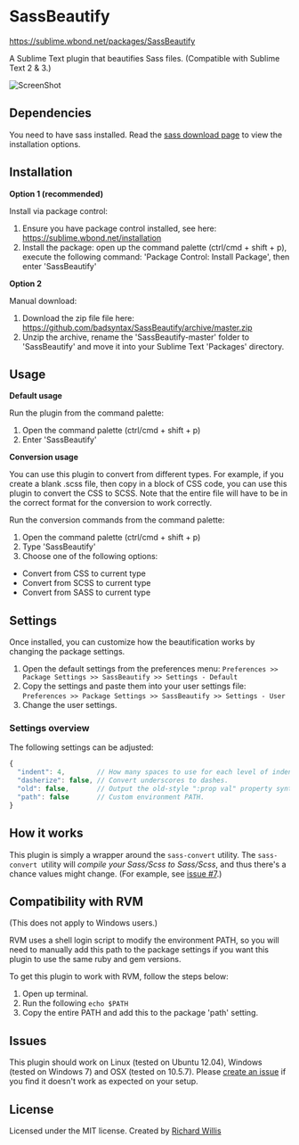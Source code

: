 # SassBeautify

https://sublime.wbond.net/packages/SassBeautify

A Sublime Text plugin that beautifies Sass files. (Compatible with Sublime Text 2 & 3.)

![ScreenShot](https://raw.github.com/badsyntax/SassBeautify/master/assets/screenshot.png)

## Dependencies

You need to have sass installed. Read the [sass download page](http://sass-lang.com/download.html) to view the installation options.

## Installation

**Option 1 (recommended)**

Install via package control:

1. Ensure you have package control installed, see here: https://sublime.wbond.net/installation
2. Install the package: open up the command palette (ctrl/cmd + shift + p), execute the following command:
'Package Control: Install Package', then enter 'SassBeautify'

**Option 2**

Manual download:

1. Download the zip file file here: https://github.com/badsyntax/SassBeautify/archive/master.zip
2. Unzip the archive, rename the 'SassBeautify-master' folder to 'SassBeautify' and move it into your
Sublime Text 'Packages' directory.

## Usage

**Default usage**

Run the plugin from the command palette:

1. Open the command palette (ctrl/cmd + shift + p)
2. Enter 'SassBeautify'

**Conversion usage**

You can use this plugin to convert from different types. For example, if you create a blank .scss file, then 
copy in a block of CSS code, you can use this plugin to convert the CSS to SCSS. Note that the entire file 
will have to be in the correct format for the conversion to work correctly.

Run the conversion commands from the command palette:

1. Open the command palette (ctrl/cmd + shift + p)
2. Type 'SassBeautify'
3. Choose one of the following options:
  * Convert from CSS to current type
  * Convert from SCSS to current type
  * Convert from SASS to current type

## Settings

Once installed, you can customize how the beautification works by changing the package settings.

1. Open the default settings from the preferences menu: `Preferences >> Package Settings >> SassBeautify >> Settings - Default`
2. Copy the settings and paste them into your user settings file: `Preferences >> Package Settings >> SassBeautify >> Settings - User`
3. Change the user settings.

### Settings overview

The following settings can be adjusted:

```javascript
{
  "indent": 4,        // How many spaces to use for each level of indentation. "t" means use hard tabs.
  "dasherize": false, // Convert underscores to dashes.
  "old": false,       // Output the old-style ":prop val" property syntax. Only meaningful when generating Sass.
  "path": false       // Custom environment PATH.
}
```

## How it works

This plugin is simply a wrapper around the `sass-convert` utility. The `sass-convert `utility will *compile your Sass/Scss
to Sass/Scss*, and thus there's a chance values might change. (For example, see [issue #7](https://github.com/badsyntax/SassBeautify/issues/7).) 

## Compatibility with RVM 

(This does not apply to Windows users.)

RVM uses a shell login script to modify the environment PATH, so you will need to manually add this path to the package
settings if you want this plugin to use the same ruby and gem versions. 

To get this plugin to work with RVM, follow the steps below:

1. Open up terminal.
2. Run the following `echo $PATH`
3. Copy the entire PATH and add this to the package 'path' setting.

## Issues

This plugin should work on Linux (tested on Ubuntu 12.04), Windows (tested on Windows 7) and OSX (tested on 10.5.7).
Please [create an issue](https://github.com/badsyntax/SassBeautify/issues) if you find it doesn't work
as expected on your setup.

## License

Licensed under the MIT license. Created by [Richard Willis](http://badsyntax.co/)
